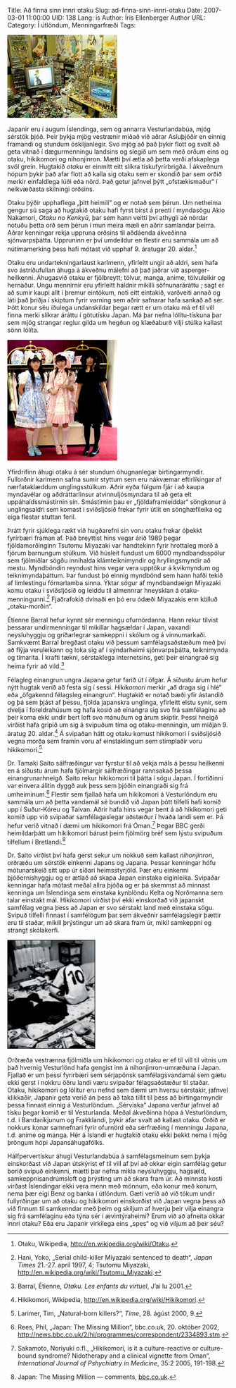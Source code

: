 Title: Að finna sinn innri otaku
Slug: ad-finna-sinn-innri-otaku
Date: 2007-03-01 11:00:00
UID: 138
Lang: is
Author: Íris Ellenberger
Author URL: 
Category: Í útlöndum, Menningarfræði
Tags: 

![Herbergi otaku](301.jpg)

Japanir eru í augum Íslendinga, sem og annarra Vesturlandabúa, mjög sérstök þjóð. Þeir þykja mjög vestrænir miðað við aðrar Asíuþjóðir en einnig framandi og stundum óskiljanlegir. Svo mjög að það þykir flott og svalt að geta vitnað í dægurmenningu landsins og slegið um sem með orðum eins og otaku, hikikomori og nihonjinron. Mætti því ætla að þetta verði afskaplega svöl grein. Hugtakið _otaku_ er einmitt eitt slíkra tískufyrirbrigða. Í ákveðnum hópum þykir það afar flott að kalla sig otaku sem er skondið þar sem orðið merkir einfaldlega lúði eða nörd. Það getur jafnvel þýtt „ofstækismaður“ í neikvæðasta skilningi orðsins.

Otaku þýðir upphaflega „þitt heimili“ og er notað sem þérun. Um netheima gengur sú saga að hugtakið otaku hafi fyrst birst á prenti í myndasögu Akio Nakamori, _Otaku no Kenkyū_, þar sem hann veitti því athygli að nördar notuðu þetta orð sem þérun í mun meira mæli en aðrir samlandar þeirra. Aðrar kenningar rekja uppruna orðsins til aðdáenda ákveðinna sjónvarpsþátta. Uppruninn er því umdeildur en flestir eru sammála um að nútímamerking þess hafi mótast við upphaf 9. áratugar 20. aldar.[^1]

Otaku eru undartekningarlaust karlmenn, yfirleitt ungir að aldri, sem hafa svo ástríðufullan áhuga á ákveðnu málefni að það jaðrar við asperger-heilkenni. Áhugasvið otaku er fjölbreytt; tölvur, manga, anime, tölvuleikir og hernaður. Ungu mennirnir eru yfirleitt haldnir mikilli söfnunaráráttu ; sagt er að sumir kaupi allt í þremur eintökum, noti eitt eintakið, varðveiti annað og láti það þriðja í skiptum fyrir varning sem aðrir safnarar hafa sankað að sér. Þótt konur séu iðulega undanskildar þegar rætt er um otaku má ef til vill finna merki slíkrar áráttu í götutísku Japan. Má þar nefna lólítu-tískuna þar sem mjög strangar reglur gilda um hegðun og klæðaburð vilji stúlka kallast sönn lólíta.

![japanskar lólítur í fullum skrúða](303.jpg)

Yfirdrifinn áhugi otaku á sér stundum óhugnanlegar birtingarmyndir. Fullorðnir karlmenn safna sumir styttum sem eru nákvæmar eftirlíkingar af nærfataklæddum unglingsstúlkum. Aðrir eyða fúlgum fjár í að kaupa myndavélar og aðdráttarlinsur atvinnuljósmyndara til að geta elt uppáhaldssmástirnin sín. Smástirnin þau er „fjöldaframleiddar“ söngkonur á unglingsaldri sem komast í sviðsljósið frekar fyrir útlit en sönghæfileika og eiga flestar stuttan feril. 

Þrátt fyrir sjúklega rækt við hugðarefni sín voru otaku frekar óþekkt fyrirbæri framan af. Það breyttist hins vegar árið 1989 þegar fjöldamorðinginn Tsutomu Miyazaki var handtekinn fyrir hrottaleg morð á fjórum barnungum stúlkum. Við húsleit fundust um 6000 myndbandsspólur sem fjölmiðlar sögðu innihalda klámteiknimyndir og hryllingsmyndir að mestu. Myndböndin reyndust hins vegar vera upptökur á kvikmyndum og teiknimyndaþáttum. Þar fundust þó einnig myndbönd sem hann hafði tekið af limlestingu fórnarlamba sinna. Ýktar sögur af myndbandaeign Miyazaki komu otaku í sviðsljósið og leiddu til almennrar hneysklan á otaku-menningunni.[^2] Fjaðrafokið dvínaði en þó eru ódæði Miyazakis enn kölluð „otaku-morðin“.

Étienne Barral hefur kynnt sér menningu ofurnördanna. Hann rekur tilvist þessarar undirmenningar til mikillar hagsældar í Japan, vaxandi neysluhyggju og gríðarlegrar samkeppni í skólum og á vinnumarkaði. Samkvæmt Barral bregðast otaku við þessum samfélagsaðstæðum með því að flýja veruleikann og loka sig af í sýndarheimi sjónvarpsþátta, teiknimynda og tímarita. Í krafti tækni, sérstaklega internetsins, geti þeir einangrað sig heima fyrir að vild.[^3] 

Félagleg einangrun ungra Japana getur farið út í öfgar. Á síðustu árum hefur nýtt hugtak verið að festa sig í sessi. _Hikikomori_ merkir „að draga sig í hlé“ eða „öfgakennd félagsleg einangrun“. Hugtakið er notað bæði yfir ástandið og þá sem þjást af þessu, fjölda japanskra unglinga, yfirleitt elstu synir, sem dvelja í foreldrahúsum og hafa kosið að einangra sig svo frá samfélaginu að þeir koma ekki undir bert loft svo mánuðum og árum skiptir. Þessi hneigð virðist hafa gripið um sig á svipuðum tíma og otaku-menningin, um miðjan 9. áratug 20. aldar.[^4] Á svipaðan hátt og otaku komust hikikomori í sviðsljósið vegna morða sem framin voru af einstaklingum sem stimplaðir voru hikikomori.[^5]

Dr. Tamaki Saito sálfræðingur var fyrstur til að vekja máls á þessu heilkenni en á síðustu árum hafa fjölmargir sálfræðingar rannsakað þessa einangrunarhneigð. Saito rekur hikikomori til þátta í sögu Japan. Í fortíðinni var einvera álitin dyggð auk þess sem þjóðin einangraði sig frá umheiminum.[^6] Flestir sem fjallað hafa um hikikomori á Vesturlöndum eru sammála um að þetta vandamál sé bundið við Japan þótt tilfelli hafi komið upp í Suður-Kóreu og Taívan. Aðrir hafa hins vegar bent á að hikikomori geti komið upp við svipaðar samfélagaslegar aðstæður í hvaða landi sem er. Þá hefur verið vitnað í dæmi um hikikomori frá Óman.[^7] Þegar BBC gerði heimildarþátt um hikikomori bárust þeim fjölmörg bréf sem lýstu svipuðum tilfellum í Bretlandi.[^8]

Dr. Saito virðist því hafa gerst sekur um nokkuð sem kallast _nihonjinron_, orðræðu um sérstök einkenni Japans og Japana. Þessar kenningar hófu mótunarskeið sitt upp úr síðari heimsstyrjöld. Þær eru einkenni þjóðernishyggju og er ætlað að skapa Japan einstaka eiginleika. Svipaðar kenningar hafa mótast meðal allra þjóða og er þá skemmst að minnast kenninga um Íslendinga sem einstaka kynblöndu Kelta og Norðmanna sem talar einstakt mál. Hikikomori virðist því ekki einskorðað við japanskt samfélag vegna þess að Japan er svo sérstakt land með einstaka sögu. Svipuð tilfelli finnast í samfélögum þar sem ákveðnir samfélagslegir þættir eru til staðar, mikill þrýstingur um að skara fram úr, mikil samkeppni og strangt skólakerfi. 

![hikikomori](304.jpg)

Orðræða vestrænna fjölmiðla um hikikomori og otaku er ef til vill til vitnis um það hvernig Vesturlönd hafa gengist inn á nihonjinron-umræðuna í Japan. Fjallað er um þessi fyrirbæri sem sérjapönsk samfélagsvandamál sem gætu ekki gerst í nokkru öðru landi væru svipaðar félagsaðstæður til staðar. Otaku, hikikomori og lólítur eru nefnd sem dæmi um hversu sérstakir, jafnvel klikkaðir, Japanir geta verið án þess að taka tillit til þess að birtingarmyndir þessa finnast einnig á Vesturlöndum. „Sérviska“ Japana verður jafnvel að tísku þegar komið er til Vesturlanda. Meðal ákveðinna hópa á Vesturlöndum, t.d. í Bandaríkjunum og Frakklandi, þykir afar svalt að kallast otaku. Orðið er nokkurs konar samnefnari fyrir ofurnörd eða sérfræðing í menningu Japana, t.d. anime og manga. Hér á Íslandi er hugtakið otaku ekki þekkt nema í mjög þröngum hópi Japansáhugafólks. 

Hálfpervertískur áhugi Vesturlandabúa á samfélagsmeinum sem þykja einskorðast við Japan útskýrist ef til vill af því að okkar eigin samfélag getur borið svipuð einkenni, mætti þar nefna mikla neysluhyggju, hagsæld, samkeppnisandrúmsloft og þrýsting um að skara fram úr. Að minnsta kosti virðast Íslendingar ekki vera menn með mönnum, eða konur með konum, nema þær eigi Benz og banka í útlöndum. Gæti verið að við tökum undir fullyrðingar um að otaku og hikikomori einskorðist við Japan vegna þess að við finnum til samkenndar með þeim og skiljum af hverju þeir vilja einangra sig frá samfélaginu eða týna sér í ævintýraheimi? Erum við að afneita okkar innri otaku? Eða eru Japanir virkilega eins „spes“ og við viljum að þeir séu?

[^1]: Otaku, Wikipedia, <http://en.wikipedia.org/wiki/Otaku>.

[^2]: Hani, Yoko, „Serial child-killer Miyazaki sentenced to death“, _Japan Times_ 21.-27. apríl 1997, 4; Tsutomu Miyazaki, <http://en.wikipedia.org/wiki/Tsutomu_Miyazaki>.

[^3]: Barral, Étienne, _Otaku. Les enfants du virtuel_, J’ai lu 2001.

[^4]: Hikikomori, Wikipedia, <http://en.wikipedia.org/wiki/Hikikomori>.

[^5]: Larimer, Tim, „Natural-born killers?“, _Time_, 28. ágúst 2000, 9.

[^6]: Rees, Phil, „Japan: The Missing Million“, bbc.co.uk, 20. október 2002, <http://news.bbc.co.uk/2/hi/programmes/correspondent/2334893.stm>.

[^7]: Sakamoto, Noriyuki o.fl., „Hikikomori, is it a culture-reactive or culture-bound syndrome? Nidotherapy and a clinical vignette from Oman“, _International Journal of Pshychiatry in Medicine_, 35:2 2005, 191-198.

[^8]: Japan: The Missing Million — comments, [bbc.co.uk](http://news.bbc.co.uk/2/hi/programmes/correspondent/read_your_comments/2335031.stm).

